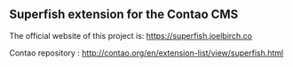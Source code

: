 ## Superfish extension for the Contao CMS

The official website of this project is: <https://superfish.joelbirch.co>

Contao repository : <http://contao.org/en/extension-list/view/superfish.html>
